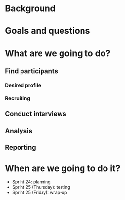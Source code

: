 # Background
# Goals and questions
# What are we going to do?
## Find participants 
### Desired profile
### Recruiting
## Conduct interviews
## Analysis
## Reporting
# When are we going to do it?
* Sprint 24: planning
* Sprint 25 (Thursday): testing
* Sprint 25 (Friday): wrap-up
